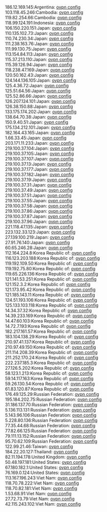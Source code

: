186.12.169.145:Argentina: [ovpn config](vpn/186_12_169_145.ovpn)  
103.118.45.246:Cambodia: [ovpn config](vpn/103_118_45_246.ovpn)  
119.82.254.66:Cambodia: [ovpn config](vpn/119_82_254_66.ovpn)  
118.99.124.191:Indonesia: [ovpn config](vpn/118_99_124_191.ovpn)  
106.150.220.151:Japan: [ovpn config](vpn/106_150_220_151.ovpn)  
110.135.102.73:Japan: [ovpn config](vpn/110_135_102_73.ovpn)  
110.74.230.34:Japan: [ovpn config](vpn/110_74_230_34.ovpn)  
111.238.163.76:Japan: [ovpn config](vpn/111_238_163_76.ovpn)  
111.99.130.75:Japan: [ovpn config](vpn/111_99_130_75.ovpn)  
113.154.84.113:Japan: [ovpn config](vpn/113_154_84_113.ovpn)  
115.37.213.110:Japan: [ovpn config](vpn/115_37_213_110.ovpn)  
115.39.126.94:Japan: [ovpn config](vpn/115_39_126_94.ovpn)  
118.238.47.169:Japan: [ovpn config](vpn/118_238_47_169.ovpn)  
120.50.162.43:Japan: [ovpn config](vpn/120_50_162_43.ovpn)  
124.144.136.105:Japan: [ovpn config](vpn/124_144_136_105.ovpn)  
125.4.36.72:Japan: [ovpn config](vpn/125_4_36_72.ovpn)  
125.51.64.56:Japan: [ovpn config](vpn/125_51_64_56.ovpn)  
125.52.86.66:Japan: [ovpn config](vpn/125_52_86_66.ovpn)  
126.207.124.101:Japan: [ovpn config](vpn/126_207_124_101.ovpn)  
126.38.150.88:Japan: [ovpn config](vpn/126_38_150_88.ovpn)  
133.175.174.202:Japan: [ovpn config](vpn/133_175_174_202.ovpn)  
138.64.70.38:Japan: [ovpn config](vpn/138_64_70_38.ovpn)  
150.9.40.51:Japan: [ovpn config](vpn/150_9_40_51.ovpn)  
175.134.212.101:Japan: [ovpn config](vpn/175_134_212_101.ovpn)  
182.164.43.165:Japan: [ovpn config](vpn/182_164_43_165.ovpn)  
1.66.33.45:Japan: [ovpn config](vpn/1_66_33_45.ovpn)  
203.171.11.233:Japan: [ovpn config](vpn/203_171_11_233.ovpn)  
219.100.37.104:Japan: [ovpn config](vpn/219_100_37_104.ovpn)  
219.100.37.105:Japan: [ovpn config](vpn/219_100_37_105.ovpn)  
219.100.37.107:Japan: [ovpn config](vpn/219_100_37_107.ovpn)  
219.100.37.13:Japan: [ovpn config](vpn/219_100_37_13.ovpn)  
219.100.37.177:Japan: [ovpn config](vpn/219_100_37_177.ovpn)  
219.100.37.182:Japan: [ovpn config](vpn/219_100_37_182.ovpn)  
219.100.37.19:Japan: [ovpn config](vpn/219_100_37_19.ovpn)  
219.100.37.31:Japan: [ovpn config](vpn/219_100_37_31.ovpn)  
219.100.37.49:Japan: [ovpn config](vpn/219_100_37_49.ovpn)  
219.100.37.51:Japan: [ovpn config](vpn/219_100_37_51.ovpn)  
219.100.37.55:Japan: [ovpn config](vpn/219_100_37_55.ovpn)  
219.100.37.58:Japan: [ovpn config](vpn/219_100_37_58.ovpn)  
219.100.37.86:Japan: [ovpn config](vpn/219_100_37_86.ovpn)  
219.100.37.87:Japan: [ovpn config](vpn/219_100_37_87.ovpn)  
219.100.37.96:Japan: [ovpn config](vpn/219_100_37_96.ovpn)  
221.118.47.135:Japan: [ovpn config](vpn/221_118_47_135.ovpn)  
223.132.33.123:Japan: [ovpn config](vpn/223_132_33_123.ovpn)  
27.139.100.219:Japan: [ovpn config](vpn/27_139_100_219.ovpn)  
27.91.76.140:Japan: [ovpn config](vpn/27_91_76_140.ovpn)  
60.65.246.28:Japan: [ovpn config](vpn/60_65_246_28.ovpn)  
112.164.224.8:Korea Republic of: [ovpn config](vpn/112_164_224_8.ovpn)  
116.123.203.188:Korea Republic of: [ovpn config](vpn/116_123_203_188.ovpn)  
119.192.109.50:Korea Republic of: [ovpn config](vpn/119_192_109_50.ovpn)  
119.192.75.80:Korea Republic of: [ovpn config](vpn/119_192_75_80.ovpn)  
119.65.226.136:Korea Republic of: [ovpn config](vpn/119_65_226_136.ovpn)  
121.141.53.251:Korea Republic of: [ovpn config](vpn/121_141_53_251.ovpn)  
121.152.3.2:Korea Republic of: [ovpn config](vpn/121_152_3_2.ovpn)  
121.173.95.42:Korea Republic of: [ovpn config](vpn/121_173_95_42.ovpn)  
121.185.143.11:Korea Republic of: [ovpn config](vpn/121_185_143_11.ovpn)  
124.51.193.106:Korea Republic of: [ovpn config](vpn/124_51_193_106.ovpn)  
125.133.103.118:Korea Republic of: [ovpn config](vpn/125_133_103_118.ovpn)  
14.34.37.32:Korea Republic of: [ovpn config](vpn/14_34_37_32.ovpn)  
14.39.233.169:Korea Republic of: [ovpn config](vpn/14_39_233_169.ovpn)  
14.47.60.103:Korea Republic of: [ovpn config](vpn/14_47_60_103.ovpn)  
14.72.7.193:Korea Republic of: [ovpn config](vpn/14_72_7_193.ovpn)  
182.217.161.57:Korea Republic of: [ovpn config](vpn/182_217_161_57.ovpn)  
183.104.138.29:Korea Republic of: [ovpn config](vpn/183_104_138_29.ovpn)  
210.97.41.137:Korea Republic of: [ovpn config](vpn/210_97_41_137.ovpn)  
210.97.49.150:Korea Republic of: [ovpn config](vpn/210_97_49_150.ovpn)  
211.114.208.39:Korea Republic of: [ovpn config](vpn/211_114_208_39.ovpn)  
211.252.170.24:Korea Republic of: [ovpn config](vpn/211_252_170_24.ovpn)  
222.237.185.3:Korea Republic of: [ovpn config](vpn/222_237_185_3.ovpn)  
27.126.5.202:Korea Republic of: [ovpn config](vpn/27_126_5_202.ovpn)  
58.123.1.213:Korea Republic of: [ovpn config](vpn/58_123_1_213.ovpn)  
59.14.117.163:Korea Republic of: [ovpn config](vpn/59_14_117_163.ovpn)  
59.26.130.54:Korea Republic of: [ovpn config](vpn/59_26_130_54.ovpn)  
61.83.120.87:Korea Republic of: [ovpn config](vpn/61_83_120_87.ovpn)  
176.49.125.29:Russian Federation: [ovpn config](vpn/176_49_125_29.ovpn)  
195.184.202.75:Russian Federation: [ovpn config](vpn/195_184_202_75.ovpn)  
31.186.137.70:Russian Federation: [ovpn config](vpn/31_186_137_70.ovpn)  
5.136.113.131:Russian Federation: [ovpn config](vpn/5_136_113_131.ovpn)  
5.143.96.106:Russian Federation: [ovpn config](vpn/5_143_96_106.ovpn)  
5.228.80.136:Russian Federation: [ovpn config](vpn/5_228_80_136.ovpn)  
77.35.44.68:Russian Federation: [ovpn config](vpn/77_35_44_68.ovpn)  
77.82.66.125:Russian Federation: [ovpn config](vpn/77_82_66_125.ovpn)  
79.111.13.152:Russian Federation: [ovpn config](vpn/79_111_13_152.ovpn)  
95.70.62.109:Russian Federation: [ovpn config](vpn/95_70_62_109.ovpn)  
122.99.21.46:Taiwan: [ovpn config](vpn/122_99_21_46.ovpn)  
184.22.20.127:Thailand: [ovpn config](vpn/184_22_20_127.ovpn)  
82.11.194.178:United Kingdom: [ovpn config](vpn/82_11_194_178.ovpn)  
50.48.197.181:United States: [ovpn config](vpn/50_48_197_181.ovpn)  
67.180.182.1:United States: [ovpn config](vpn/67_180_182_1.ovpn)  
76.169.0.124:United States: [ovpn config](vpn/76_169_0_124.ovpn)  
113.167.196.243:Viet Nam: [ovpn config](vpn/113_167_196_243.ovpn)  
118.70.78.222:Viet Nam: [ovpn config](vpn/118_70_78_222.ovpn)  
118.70.82.181:Viet Nam: [ovpn config](vpn/118_70_82_181.ovpn)  
1.53.68.91:Viet Nam: [ovpn config](vpn/1_53_68_91.ovpn)  
27.72.73.79:Viet Nam: [ovpn config](vpn/27_72_73_79.ovpn)  
42.115.243.102:Viet Nam: [ovpn config](vpn/42_115_243_102.ovpn)  
